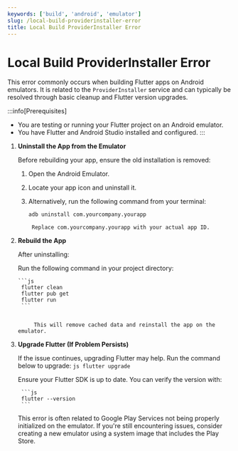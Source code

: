 ```yaml
---
keywords: ['build', 'android', 'emulator']
slug: /local-build-providerinstaller-error
title: Local Build ProviderInstaller Error
---
```


# Local Build ProviderInstaller Error

This error commonly occurs when building Flutter apps on Android emulators. It is related to the `ProviderInstaller` service and can typically be resolved through basic cleanup and Flutter version upgrades.

:::info[Prerequisites]
- You are testing or running your Flutter project on an Android emulator.
- You have Flutter and Android Studio installed and configured.
:::

1. **Uninstall the App from the Emulator**

    Before rebuilding your app, ensure the old installation is removed:

    1. Open the Android Emulator.
    2. Locate your app icon and uninstall it.
    3. Alternatively, run the following command from your terminal:

        ```bash
        adb uninstall com.yourcompany.yourapp
        ```

            Replace com.yourcompany.yourapp with your actual app ID.

2. **Rebuild the App**
    
    After uninstalling:

    Run the following command in your project directory:

       ```js
        flutter clean
        flutter pub get
        flutter run
        ```


            This will remove cached data and reinstall the app on the emulator.

3. **Upgrade Flutter (If Problem Persists)**

    If the issue continues, upgrading Flutter may help. Run the command below to upgrade:
        ```js
        flutter upgrade
        ```

    Ensure your Flutter SDK is up to date. You can verify the version with:

        ```js
        flutter --version
        ```

    This error is often related to Google Play Services not being properly initialized on the emulator. If you're still encountering issues, consider creating a new emulator using a system image that includes the Play Store.
